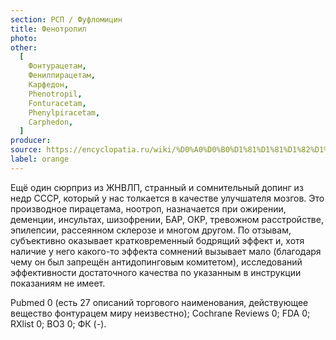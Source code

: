 ```yaml
---
section: РСП / Фуфломицин
title: Фенотропил
photo:
other:
  [
    Фонтурацетам,
    Фенилпирацетам,
    Карфедон,
    Phenotropil,
    Fonturacetam,
    Phenylpiracetam,
    Carphedon,
  ]
producer:
source: https://encyclopatia.ru/wiki/%D0%A0%D0%B0%D1%81%D1%81%D1%82%D1%80%D0%B5%D0%BB%D1%8C%D0%BD%D1%8B%D0%B9_%D1%81%D0%BF%D0%B8%D1%81%D0%BE%D0%BA_%D0%BF%D1%80%D0%B5%D0%BF%D0%B0%D1%80%D0%B0%D1%82%D0%BE%D0%B2
label: orange
---
```


Ещё один сюрприз из ЖНВЛП, странный и сомнительный допинг из недр СССР, который у нас толкается в качестве улучшателя мозгов. Это производное пирацетама, ноотроп, назначается при ожирении, деменции, инсультах, шизофрении, БАР, ОКР, тревожном расстройстве, эпилепсии, рассеянном склерозе и многом другом. По отзывам, субъективно оказывает кратковременный бодрящий эффект и, хотя наличие у него какого-то эффекта сомнений вызывает мало (благодаря чему он был запрещён антидопинговым комитетом), исследований эффективности достаточного качества по указанным в инструкции показаниям не имеет.

Pubmed 0 (есть 27 описаний торгового наименования, действующее вещество фонтурацем миру неизвестно); Cochrane Reviews 0; FDA 0; RXlist 0; ВОЗ 0; ФК (-).
